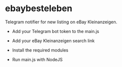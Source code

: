 # ebaybesteleben

Telegram notifier for new listing on eBay Kleinanzeigen.  

- Add your Telegram bot token to the main.js

- Add your eBay Kleinanzeigen search link 

- Install the required modules 

- Run main.js with NodeJS
